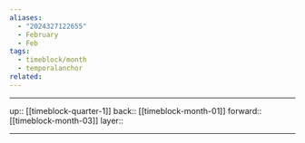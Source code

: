 ```yaml
---
aliases:
  - "2024327122655"
  - February
  - Feb
tags:
  - timeblock/month
  - temporalanchor
related:
---
```




***

up:: [[timeblock-quarter-1]]
back:: [[timeblock-month-01]]
forward:: [[timeblock-month-03]]
layer:: 

***
